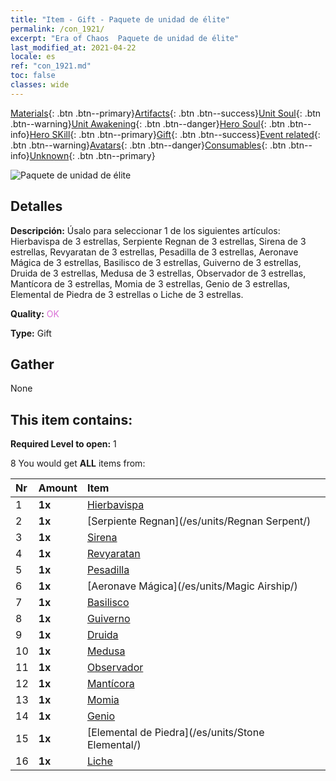 ```yaml
---
title: "Item - Gift - Paquete de unidad de élite"
permalink: /con_1921/
excerpt: "Era of Chaos  Paquete de unidad de élite"
last_modified_at: 2021-04-22
locale: es
ref: "con_1921.md"
toc: false
classes: wide
---
```

 [Materials](/ItemsES/){: .btn .btn--primary}[Artifacts](/ItemsES/Artifacts/){: .btn .btn--success}[Unit Soul](/ItemsES/UnitSoul/){: .btn .btn--warning}[Unit Awakening](/ItemsES/UnitAwakening/){: .btn .btn--danger}[Hero Soul](/ItemsES/HeroSoul/){: .btn .btn--info}[Hero SKill](/ItemsES/HeroSkill/){: .btn .btn--primary}[Gift](/ItemsES/Gift/){: .btn .btn--success}[Event related](/ItemsES/Events/){: .btn .btn--warning}[Avatars](/ItemsES/Avatars/){: .btn .btn--danger}[Consumables](/ItemsES/Consumables/){: .btn .btn--info}[Unknown](/ItemsES/Unknown/){: .btn .btn--primary}

 ![Paquete de unidad de élite](/images/t/i_907054.png)

## Detalles
 **Descripción:** Úsalo para seleccionar 1 de los siguientes artículos: Hierbavispa de 3 estrellas, Serpiente Regnan de 3 estrellas, Sirena de 3 estrellas, Revyaratan de 3 estrellas, Pesadilla de 3 estrellas, Aeronave Mágica de 3 estrellas, Basilisco de 3 estrellas, Guiverno de 3 estrellas, Druida de 3 estrellas, Medusa de 3 estrellas, Observador de 3 estrellas, Mantícora de 3 estrellas, Momia de 3 estrellas, Genio de 3 estrellas, Elemental de Piedra de 3 estrellas o Liche de 3 estrellas.

 **Quality:** <span style="color: #DA70D6">OK</span>

 **Type:** Gift

## Gather

  None

## This item contains:

 **Required Level to open:** 1

 8 You would get **ALL** items  from:

  | Nr | Amount |     Item    |
  |:---|:-------|:------------|
  | 1 |  **1x** | [Hierbavispa](/es/units/Waspwort/) |  | 
  | 2 |  **1x** | [Serpiente Regnan](/es/units/Regnan Serpent/) |  | 
  | 3 |  **1x** | [Sirena](/es/units/Mermaid/) |  | 
  | 4 |  **1x** | [Revyaratan](/es/units/Revyaratan/) |  | 
  | 5 |  **1x** | [Pesadilla](/es/units/Nightmare/) |  | 
  | 6 |  **1x** | [Aeronave Mágica](/es/units/Magic Airship/) |  | 
  | 7 |  **1x** | [Basilisco](/es/units/Basilisk/) |  | 
  | 8 |  **1x** | [Guiverno](/es/units/Wyvern/) |  | 
  | 9 |  **1x** | [Druida](/es/units/Druid/) |  | 
  | 10 |  **1x** | [Medusa](/es/units/Medusa/) |  | 
  | 11 |  **1x** | [Observador](/es/units/Beholder/) |  | 
  | 12 |  **1x** | [Mantícora](/es/units/Manticore/) |  | 
  | 13 |  **1x** | [Momia](/es/units/Mummy/) |  | 
  | 14 |  **1x** | [Genio](/es/units/Genie/) |  | 
  | 15 |  **1x** | [Elemental de Piedra](/es/units/Stone Elemental/) |  | 
  | 16 |  **1x** | [Liche](/es/units/Lich/) |  | 
